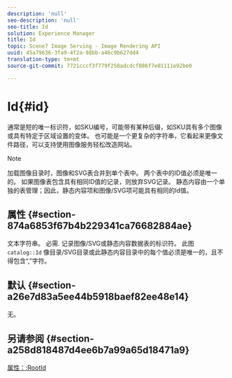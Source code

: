 ```yaml
---
description: 'null'
seo-description: 'null'
seo-title: Id
solution: Experience Manager
title: Id
topic: Scene7 Image Serving - Image Rendering API
uuid: 45a79636-3fa9-4f2a-98bb-a46c9b627dd4
translation-type: tm+mt
source-git-commit: 7721cccf3f779f258adcdcf886f7e01111e92be0

---
```



# Id{#id}

通常是短的唯一标识符，如SKU编号，可能带有某种后缀，如SKU具有多个图像或具有特定于区域设置的变体。 也可能是一个更复杂的字符串，它看起来更像文件路径，可以支持使用图像服务轻松改造网站。

>[!NOTE]
>
>加载图像目录时，图像和SVG表合并到单个表中。 两个表中的ID值必须是唯一的。 如果图像表包含具有相同ID值的记录，则放弃SVG记录。 静态内容由一个单独的表管理；因此，静态内容项和图像/SVG项可能具有相同的Id值。

## 属性 {#section-874a6853f67b4b229341ca76682884ae}

文本字符串。 必需. 记录图像/SVG或静态内容数据表的标识符。 此图 `catalog::Id` 像目录/SVG目录或此静态内容目录中的每个值必须是唯一的，且不得包含“,”字符。

## 默认 {#section-a26e7d83a5ee44b5918baef82ee48e14}

无。

## 另请参阅 {#section-a258d818487d4ee6b7a99a65d18471a9}

[属性：:RootId](../../../../../../is-api/image-catalog/image-serving-api-ref/c-image-catalog-reference/c-attributes-reference/r-rootid.md#reference-13653312925e4a08b90f99961d53f546)
